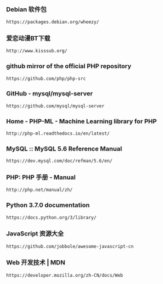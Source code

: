 ### Debian 软件包
```bash
https://packages.debian.org/wheezy/
```

### 爱恋动漫BT下载
```bash
http://www.kisssub.org/
```

### github mirror of the official PHP repository
```bash
https://github.com/php/php-src
```

### GitHub - mysql/mysql-server
```bash
https://github.com/mysql/mysql-server
```

### Home - PHP-ML - Machine Learning library for PHP
```bash
http://php-ml.readthedocs.io/en/latest/
```

### MySQL :: MySQL 5.6 Reference Manual
```bash
https://dev.mysql.com/doc/refman/5.6/en/
```

### PHP: PHP 手册 - Manual
```bash
http://php.net/manual/zh/
```

### Python 3.7.0 documentation
```bash
https://docs.python.org/3/library/
```

### JavaScript 资源大全
```bash
https://github.com/jobbole/awesome-javascript-cn
```

### Web 开发技术 | MDN
```bash
https://developer.mozilla.org/zh-CN/docs/Web
```
